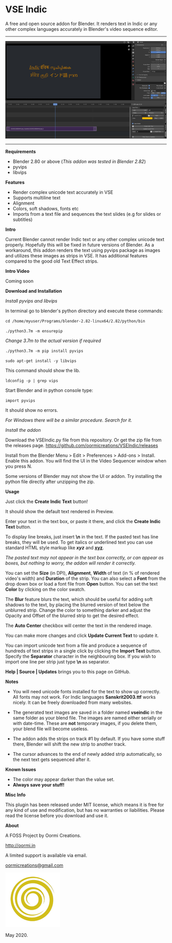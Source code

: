 # VSE Indic
A free and open source addon for Blender. It renders text in Indic or any other complex languages accurately in Blender's video sequence editor.

---

![indic](indic.png)

---

**Requirements**

* Blender 2.80 or above (_This addon was tested in Blender 2.82_)
* pyvips
* libvips

**Features**

* Render complex unicode text accurately in VSE
* Supports multiline text
* Alignment
* Colors, soft shadows, fonts etc
* Imports from a text file and sequences the text slides (e.g for slides or subtitles)

**Intro**

Current Blender cannot render Indic text or any other complex unicode text properly. Hopefully this will be fixed in future versions of Blender. As a workaround, this addon renders the text using pyvips package as images and utilizes these images as strips in VSE. It has additional features compared to the good old Text Effect strips.


**Intro Video**

Coming soon


**Download and Installation**

*Install pyvips and libvips*

In terminal go to blender's python directory and execute these commands:

`cd /home/myuser/Programs/blender-2.82-linux64/2.82/python/bin`

`./python3.7m -m ensurepip`

_Change 3.7m to the actual version if required_

`./python3.7m -m pip install pyvips`

`sudo apt-get install -y libvips`

This command should show the lib.

`ldconfig -p | grep vips`

Start Blender and in python console type:

`import pyvips`

It should show no errors.

_For Windows there will be a similar procedure. Search for it._


*Install the addon*

Download the VSEIndic.py file from this repository. Or get the zip file from the releases page.
https://github.com/oormicreations/VSEIndic/releases

Install from the Blender Menu > Edit > Preferences > Add-ons > Install. Enable this addon. You will find the UI in the Video Sequencer window when you press N.

Some versions of Blender may not show the UI or addon. Try installing the python file directly after unzipping the zip.


**Usage**

Just click the **Create Indic Text** button!

It should show the default text rendered in Preview.

Enter your text in the text box, or paste it there, and click the **Create Indic Text** button.

To display line breaks, just insert **\n** in the text. If the pasted text has line breaks, they will be used. To get italics or underlined text you can use standard HTML style markup like **<i>xyz</i>** and **<u>xyz</u>**.

_The pasted text may not appear in the text box correctly, or can appear as boxes, but nothing to worry, the addon will render it correctly._

You can set the **Size** (in DPI), **Alignment**, **Width** of text (in % of rendered video's width) and **Duration** of the strip. You can also select a **Font** from the drop down box or load a font file from **Open** button. You can set the text **Color** by clicking on the color swatch.

The **Blur** feature blurs the text, which should be useful for adding soft shadows to the text, by placing the blurred version of text below the unblurred strip. Change the color to something darker and adjust the Opacity and Offset of the blurred strip to get the desired effect.

The **Auto Center** checkbox will center the text in the rendered image.

You can make more changes and click **Update Current Text** to update it.

You can import unicode text from a file and produce a sequence of hundreds of text strips in a single click by clicking the **Import Text** button. Specify the **Separator** character in the neighbouring box. If you wish to import one line per strip just type **\n** as separator.


**Help | Source | Updates** brings you to this page on GitHub.

**Notes**

* You will need unicode fonts installed for the text to show up correctly. All fonts may not work. For Indic languages **Sanskrit2003.ttf** works nicely. It can be freely downloaded from many websites.

* The generated text images are saved in a folder named **vseindic** in the same folder as your blend file. The images are named either serially or with date-time. These are **not** temporary images, if you delete them, your blend file will become useless.

* The addon adds the strips on track #1 by default. If you have some stuff there, Blender will shift the new strip to another track.

* The cursor advances to the end of newly added strip automatically, so the next text gets sequenced after it.


**Known Issues**

* The color may appear darker than the value set.
* **Always save your stuff!**


**Misc Info**

This plugin has been released under MIT license, which means it is free for any kind of use and modification, but has no warranties or liabilities. Please read the license before you download and use it. 

**About**

A FOSS Project by Oormi Creations.

http://oormi.in

A limited support is available via email.

oormicreations@gmail.com


![logo](logo.png)

May 2020.

